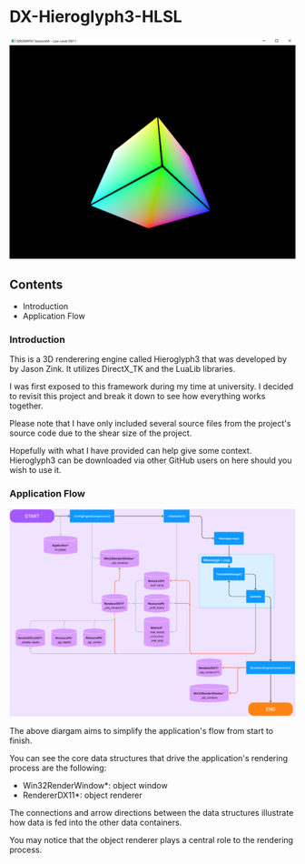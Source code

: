 # DX-Hieroglyph3-HLSL

![DirectX_Test.png](https://github.com/M35S/DX-Hieroglyph3-HLSL/blob/main/DX%20GitHub%20pics/DirectX_Test.png)

## Contents
- Introduction
- Application Flow

### Introduction

This is a 3D renderering engine called Hieroglyph3 that was developed by by Jason Zink. It utilizes DirectX_TK and the LuaLib libraries.

I was first exposed to this framework during my time at university. I decided to revisit this project and break it down to see how everything works together.

Please note that I have only included several source files from the project's source code due to the shear size of the project. 

Hopefully with what I have provided can help give some context. Hieroglyph3 can be downloaded via other GitHub users on here should you wish to use it.

### Application Flow

![DX_App_Flow.png](https://github.com/M35S/DX-Hieroglyph3-HLSL/blob/main/DX%20GitHub%20pics/DX_App_Flow.png)

The above diargam aims to simplify the application's flow from start to finish. 

You can see the core data structures that drive the application's rendering process are the following:
- Win32RenderWindow*: object window
- RendererDX11*: object renderer

The connections and arrow directions between the data structures illustrate how data is fed into the other data containers. 

You may notice that the object renderer plays a central role to the rendering process. 
